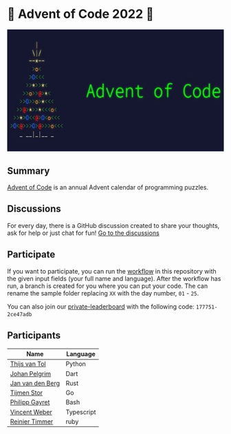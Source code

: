 # 🎄 Advent of Code 2022 🎄

![AoC2022 logo](header.jpeg)

## Summary

[Advent of Code](http://adventofcode.com/) is an annual Advent calendar of programming puzzles.

## Discussions
For every day, there is a GitHub discussion created to share your thoughts, ask for help or just chat for fun!
[Go to the discussions](https://github.com/RoyalAholdDelhaize/adventofcode-2022/discussions)

## Participate

If you want to participate, you can run the [workflow](https://github.com/RoyalAholdDelhaize/adventofcode-2022/actions/workflows/add-participant.yml) in this repository with the given input fields (your full name and language). After the workflow has run, a branch is created for you where you can put your code.
The can rename the sample folder replacing `XX` with the day number, `01` - `25`.

You can also join our [private-leaderboard](https://adventofcode.com/2022/leaderboard/private) with the following code: `177751-2ce47adb`

## Participants

| Name | Language |
| ---- | -------- |
[Thijs van Tol](https://github.com/RoyalAholdDelhaize/adventofcode-2022/tree/thijsvtol/Python) | Python |
[Johan Pelgrim](https://github.com/RoyalAholdDelhaize/adventofcode-2022/tree/jpelgrim/Dart) | Dart |
[Jan van den Berg](https://github.com/RoyalAholdDelhaize/adventofcode-2022/tree/koozz/rust) | Rust |
[Tijmen Stor](https://github.com/RoyalAholdDelhaize/adventofcode-2022/tree/Tijmen34/Go) | Go |
[Philipp Gayret](https://github.com/RoyalAholdDelhaize/adventofcode-2022/tree/SkPhilipp/Bash) | Bash |
[Vincent Weber](https://github.com/RoyalAholdDelhaize/adventofcode-2022/tree/vweber/Typescript) | Typescript |
[Reinier Timmer](https://github.com/RoyalAholdDelhaize/adventofcode-2022/tree/reiniertimmer/ruby) | ruby |

